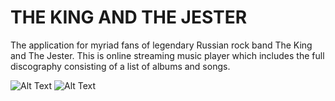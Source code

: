THE KING AND THE JESTER
=====================================

The application for myriad fans of legendary Russian rock band The King and The Jester. 
This is online streaming music player which includes the full discography consisting of a list of albums and songs.

![Alt Text](https://github.com/olehka/korol-i-shut/blob/master/screenshots/Screenshot_1565816518.png)
![Alt Text](https://github.com/olehka/korol-i-shut/blob/master/screenshots/Screenshot_1565816656.png)
